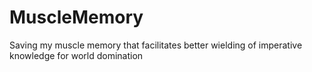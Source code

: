 # MuscleMemory
Saving my muscle memory that facilitates better wielding of imperative knowledge for world domination
